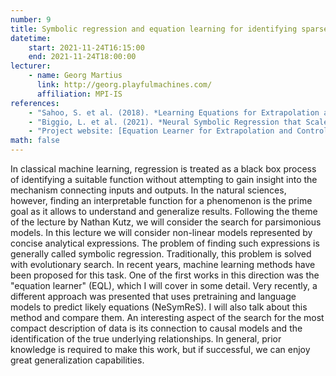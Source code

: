 ```yaml
---
number: 9
title: Symbolic regression and equation learning for identifying sparse non‑linear models
datetime:
    start: 2021-11-24T16:15:00
    end: 2021-11-24T18:00:00
lecturer: 
    - name: Georg Martius
      link: http://georg.playfulmachines.com/
      affiliation: MPI-IS
references:
    - "Sahoo, S. et al. (2018). *Learning Equations for Extrapolation and Control*. [arXiv:1806.07259](https://arxiv.org/abs/1806.07259)."
    - "Biggio, L. et al. (2021). *Neural Symbolic Regression that Scales*. [arXiv:2106.06427](https://arxiv.org/abs/2106.06427). **[Optional]**"
    - "Project website: [Equation Learner for Extrapolation and Control](https://al.is.mpg.de/research_projects/equation-learner) **[Optional]**"
math: false
---
```


In classical machine learning, regression is treated as a black box process of identifying a suitable function without attempting to gain insight into the mechanism connecting inputs and outputs. 
In the natural sciences, however, finding an interpretable function for a phenomenon is the prime goal as it allows to understand and generalize results.
Following the theme of the lecture by Nathan Kutz, we will consider the search for parsimonious models. 
In this lecture we will consider non-linear models represented by concise analytical expressions. 
The problem of finding such expressions is generally called symbolic regression. 
Traditionally, this problem is solved with evolutionary search. 
In recent years, machine learning methods have been proposed for this task. One of the first works in this direction was the "equation learner" (EQL), which I will cover in some detail. 
Very recently, a different approach was presented that uses pretraining and language models to predict likely equations (NeSymReS). 
I will also talk about this method and compare them.
An interesting aspect of the search for the most compact description of data is its connection to causal models and the identification of the true underlying relationships. 
In general, prior knowledge is required to make this work, but if successful, we can enjoy great generalization capabilities.
